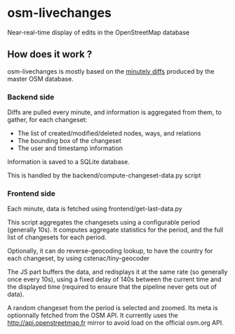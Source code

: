 osm-livechanges
===============

Near-real-time display of edits in the OpenStreetMap database

How does it work ?
------------------

osm-livechanges is mostly based on the [minutely diffs](http://planet.openstreetmap.org) produced by the master OSM database.

### Backend side

Diffs are pulled every minute, and information is aggregated from them, to gather, for each changeset:

* The list of created/modified/deleted nodes, ways, and relations
* The bounding box of the changeset
* The user and timestamp information

Information is saved to a SQLite database.


This is handled by the backend/compute-changeset-data.py script


### Frontend side

Each minute, data is fetched using frontend/get-last-data.py

This script aggregates the changesets using a configurable period (generally 10s). It computes aggregate statistics for the period, and the full list of changesets for each period.

Optionally, it can do reverse-geocoding lookup, to have the country for each changeset, by using cstenac/tiny-geocoder

The JS part buffers the data, and redisplays it at the same rate (so generally once every 10s), using a fixed delay of 140s between the current time and the displayed time (required to ensure that the pipeline never gets out of data).

A random changeset from the period is selected and zoomed. Its meta is optionnally fetched from the OSM API. It currently uses the http://api.openstreetmap.fr mirror to avoid load on the official osm.org API.
